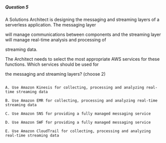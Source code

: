 ##### Question 5


A Solutions Architect is designing the messaging and streaming layers of a serverless application. The messaging layer

will manage communications between components and the streaming layer will manage real-time analysis and processing of

streaming data.


The Architect needs to select the most appropriate AWS services for these functions. Which services should be used for

the messaging and streaming layers? (choose 2)


```

A. Use Amazon Kinesis for collecting, processing and analyzing real-time streaming data

B. Use Amazon EMR for collecting, processing and analyzing real-time streaming data

C. Use Amazon SNS for providing a fully managed messaging service

D. Use Amazon SWF for providing a fully managed messaging service

E. Use Amazon CloudTrail for collecting, processing and analyzing real-time streaming data

```

